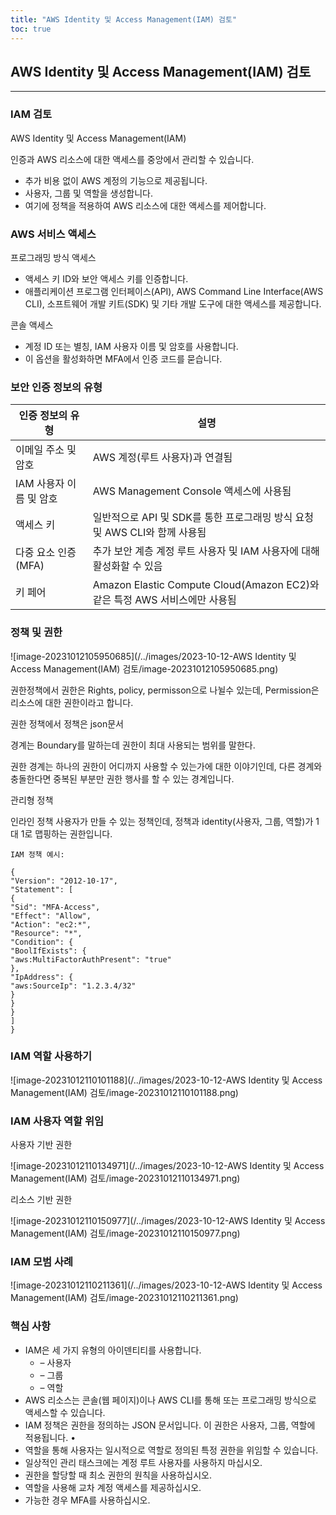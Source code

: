 ```yaml
---
title: "AWS Identity 및 Access Management(IAM) 검토"
toc: true
---
```


## AWS Identity 및 Access Management(IAM) 검토

---

### IAM 검토

AWS Identity 및 Access Management(IAM)

인증과 AWS 리소스에 대한 액세스를 중앙에서 관리할 수 있습니다.

- 추가 비용 없이 AWS 계정의 기능으로 제공됩니다.
- 사용자, 그룹 및 역할을 생성합니다.
- 여기에 정책을 적용하여 AWS 리소스에 대한 액세스를 제어합니다.

### AWS 서비스 액세스

프로그래밍 방식 액세스

- 액세스 키 ID와 보안 액세스 키를 인증합니다. 
- 애플리케이션 프로그램 인터페이스(API), AWS Command Line Interface(AWS CLI), 소프트웨어 개발 키트(SDK) 및 기타 개발 도구에 대한 액세스를 제공합니다.

콘솔 액세스

- 계정 ID 또는 별칭, IAM 사용자 이름 및 암호를 사용합니다. 
- 이 옵션을 활성화하면 MFA에서 인증 코드를 묻습니다.

### 보안 인증 정보의 유형

| 인증 정보의 유형        | 설명                                                         |
| ----------------------- | ------------------------------------------------------------ |
| 이메일 주소 및 암호     | AWS 계정(루트 사용자)과 연결됨                               |
| IAM 사용자 이름 및 암호 | AWS Management Console 액세스에 사용됨                       |
| 액세스 키               | 일반적으로 API 및 SDK를 통한 프로그래밍 방식 요청 및 AWS CLI와 함께 사용됨 |
| 다중 요소 인증(MFA)     | 추가 보안 계층 계정 루트 사용자 및 IAM 사용자에 대해 활성화할 수 있음 |
| 키 페어                 | Amazon Elastic Compute Cloud(Amazon EC2)와 같은 특정 AWS 서비스에만 사용됨 |



### 정책 및 권한

![image-20231012105950685](/../images/2023-10-12-AWS Identity 및 Access Management(IAM) 검토/image-20231012105950685.png)

권한정책에서 권한은 Rights, policy, permisson으로 나뉠수 있는데, Permission은 리소스에 대한 권한이라고 합니다.

권한 정책에서 정책은 json문서

경계는 Boundary를 말하는데 권한이 최대 사용되는 범위를 말한다.

권한 경계는 하나의 권한이 어디까지 사용할 수 있는가에 대한 이야기인데, 다른 경계와 충돌한다면 중복된 부분만 권한 행사를 할 수 있는 경계입니다.

관리형 정책

인라인 정책
사용자가 만들 수 있는 정책인데, 정책과 identity(사용자, 그룹, 역할)가 1대 1로 맵핑하는 권한입니다.

`IAM 정책 예시:`

```
{
"Version": "2012-10-17",
"Statement": [
{
"Sid": "MFA-Access",
"Effect": "Allow",
"Action": "ec2:*",
"Resource": "*",
"Condition": {
"BoolIfExists": {
"aws:MultiFactorAuthPresent": "true"
},
"IpAddress": {
"aws:SourceIp": "1.2.3.4/32"
}
}
}
]
}
```

### IAM 역할 사용하기

![image-20231012110101188](/../images/2023-10-12-AWS Identity 및 Access Management(IAM) 검토/image-20231012110101188.png)

### IAM 사용자 역할 위임

사용자 기반 권한

![image-20231012110134971](/../images/2023-10-12-AWS Identity 및 Access Management(IAM) 검토/image-20231012110134971.png)

리소스 기반 권한

![image-20231012110150977](/../images/2023-10-12-AWS Identity 및 Access Management(IAM) 검토/image-20231012110150977.png)

### IAM  모범 사례

![image-20231012110211361](/../images/2023-10-12-AWS Identity 및 Access Management(IAM) 검토/image-20231012110211361.png)

### 핵심 사항

- IAM은 세 가지 유형의 아이덴티티를 사용합니다. 
  - – 사용자 
  - – 그룹 
  - – 역할 
- AWS 리소스는 콘솔(웹 페이지)이나 AWS CLI를 통해 또는 프로그래밍 방식으로 액세스할 수 있습니다. 
- IAM 정책은 권한을 정의하는 JSON 문서입니다. 이 권한은 사용자, 그룹, 역할에 적용됩니다. •
-  역할을 통해 사용자는 일시적으로 역할로 정의된 특정 권한을 위임할 수 있습니다.
-  일상적인 관리 태스크에는 계정 루트 사용자를 사용하지 마십시오.
-  권한을 할당할 때 최소 권한의 원칙을 사용하십시오. 
- 역할을 사용해 교차 계정 액세스를 제공하십시오. 
- 가능한 경우 MFA를 사용하십시오.